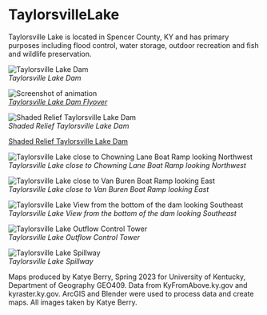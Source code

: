 # TaylorsvilleLake
Taylorsville Lake is located in Spencer County, KY and has primary purposes including flood control, water storage, outdoor recreation and fish and wildlife preservation. 

![Taylorsville Lake Dam](map.jpg)     
*Taylorsville Lake Dam*

![Screenshot of animation](animation.jpg)     
*[Taylorsville Lake Dam Flyover](https://youtu.be/Uk7ZaWG7X6E)*


![Shaded Relief Taylorsville Lake Dam](mapSR.jpg)     
*Shaded Relief Taylorsville Lake Dam*

[Shaded Relief Taylorsville Lake Dam](mapSR.pdf) 

![Taylorsville Lake close to Chowning Lane Boat Ramp looking Northwest](LakeChowningLane.jpg)     
*Taylorsville Lake close to Chowning Lane Boat Ramp looking Northwest*    

![Taylorsville Lake close to Van Buren Boat Ramp looking East](LakeVanBuren.jpg)     
*Taylorsville Lake close to Van Buren Boat Ramp looking East*   

![Taylorsville Lake View from the bottom of the dam looking Southeast](LakeFromBottomDam.jpg)     
*Taylorsville Lake View from the bottom of the dam looking Southeast*  

 ![Taylorsville Lake Outflow Control Tower](Tower.jpg)     
*Taylorsville Lake Outflow Control Tower*  

 ![Taylorsville Lake Spillway](Spillway.jpg)     
*Taylorsville Lake Spillway* 

Maps produced by Katye Berry, Spring 2023 for University of Kentucky, Department of Geography GEO409. Data from KyFromAbove.ky.gov and kyraster.ky.gov. ArcGIS and Blender were used to process data and create maps. All images taken by Katye Berry. 

